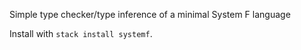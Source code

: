 Simple type checker/type inference of a minimal System F language

Install with `stack install systemf`.
